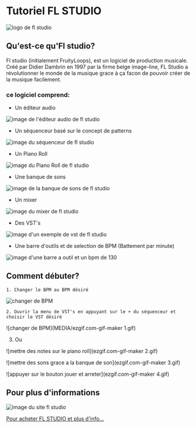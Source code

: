 # Tutoriel FL STUDIO

![logo de fl studio](MEDIA/330px-FL-Studio-12-Logo.png)

## Qu'est-ce qu'Fl studio?

Fl studio (initialement FruityLoops), est un logiciel de production musicale. Créé par Didier Dambrin en 1997 par la firme belge image-line,  FL Studio a révolutionner le monde de la musique grace à ça facon de pouvoir créer de la musique facilement.

### ce logiciel comprend:  

- Un éditeur audio 

![image de l'éditeur audio de fl studio](MEDIA/Capture.PNG)

- Un séquenceur basé sur le concept de patterns

![image du séquenceur de fl studio](MEDIA/dddd.PNG)

- Un Piano Roll

![image du Piano Roll de fl studio](MEDIA/weqwewwe.PNG)

- Une banque de sons

![image de la banque de sons de fl studio](MEDIA/ssss.PNG)

- Un mixer

![image du mixer de fl studio](MEDIA/wewqeweqweq.PNG)

- Des VST's

![image d'un exemple de vst de fl studio](MEDIA/sdsdsdsadsds.PNG)

- Une barre d'outils et de selection de BPM (Battement par minute)

![image d'une barre a outil et un bpm de 130](MEDIA/dffdsfdsfdsf.PNG)

## Comment débuter?

	1. Changer le BPM au BPM désiré

![changer de BPM](MEDIA/ezgif.com-gif-maker.gif)

 
	2. Ouvrir la menu de VST's en appuyant sur le + du séquenceur et choisir le VST désiré
 
![changer de BPM](MEDIA/ezgif.com-gif-maker 1.gif)


  3. Ou

![mettre des notes sur le piano roll](ezgif.com-gif-maker 2.gif)

   
![mettre des sons grace a la banque de son](ezgif.com-gif-maker 3.gif)


![appuyer sur le bouton jouer et arreter](ezgif.com-gif-maker 4.gif)





## Pour plus d'informations


![image du site fl studio](MEDIA/fl.PNG)

[Pour acheter FL STUDIO et plus d'info...](https://www.image-line.com/fl-studio/)

